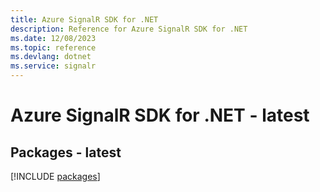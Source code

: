 ```yaml
---
title: Azure SignalR SDK for .NET
description: Reference for Azure SignalR SDK for .NET
ms.date: 12/08/2023
ms.topic: reference
ms.devlang: dotnet
ms.service: signalr
---
```

# Azure SignalR SDK for .NET - latest
## Packages - latest
[!INCLUDE [packages](signalr-index.md)]
